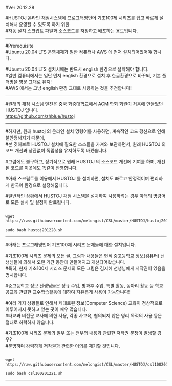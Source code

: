 #Ver 20.12.28   

#HUSTOJ 온라인 채점시스템에 프로그래밍언어 기초100제 시리즈를 쉽고 빠르게 설치해서 운영할 수 있도록 하기 위한  
#자동 설치 스크립트 파일과 소스코드를 저장하고 배포하는 용도입니다.    
   
***
   
#Prerequisite   
#Ubuntu 20.04 LTS 운영체제가 일반 컴퓨터나 AWS 에 먼저 설치되어있어야 합니다.   
   
#Ubuntu 20.04 LTS 설치시에는 반드시 english 환경으로 설치해야 합니다.   
#일반 컴퓨터에서는 일단 먼저 english 환경으로 설치 후 한글환경으로 바꾸되, 기본 폴더명을 영문 그대로 유지!   
#AWS 에서는 그냥 english 환경 그대로 사용하는 것을 추천합니다!   
   
***
   
#원래의 채점 시스템 엔진은 중국 화중대학교에서 ACM 학회 회원이 처음에 만들었던 HUSTOJ 입니다.  
<https://github.com/zhblue/hustoj>   
   
***
   
#하지만, 원래 hustoj 의 온라인 설치 명령어를 사용하면, 계속적인 코드 갱신으로 인해 불안정해지기 때문에,   
#본 깃허브로 HUSTOJ 설치에 필요한 소스들을 가져와 보관하면서, 원래 HUSTOJ 의 코드 개선과 상관없이 독립성을 유지하도록 바꿨습니다.   
   
#그럼에도 불구하고, 정기적으로 원래 HUSTOJ 의 소스코드 개선에 기여를 하며, 개선된 코드를 이곳에도 똑같이 반영합니다.   
   
#아래 스크립트를 이용해서 HUSTOJ 를 설치하면, 설치도 빠르고 안정적이며 편리하게 한국어 환경으로 설정해줍니다.   
   
#일반적인 상황에서 HUSTOJ 채점 시스템을 설치하여 사용하려는 경우 아래의 명령어로 모든 설치 및 설정이 완료됩니다.   
   
<pre><code>
wget https://raw.githubusercontent.com/melongist/CSL/master/HUSTOJ/hustoj201228.sh
   
sudo bash hustoj201228.sh
</code></pre>
   
***   
   
#아래는 프로그래밍언어 기초100제 시리즈 문제들에 대한 설치입니다.   
    
#기초100제 시리즈 문제의 모든 글, 그림과 내용들은 현직 중고등학교 정보(컴퓨터) 선생님들에 의해서 오랜 기간 동안에 만들어지고 개선되어왔습니다.   
#특히, 현재 기초100제 시리즈 문제의 모든 그림은 김지혜 선생님에게 저작권이 있음을 명시합니다.   
    
#중고등학교 정보 선생님들은 정규 수업, 방과후 수업, 특별 활동, 동아리 활동 등 학교 공교육 관련한 교수학습활동에 대하여 자유롭게 사용이 가능합니다!   
    

#여러 가지 상황들로 인해서 제대로된 정보(Computer Science) 교육이 정상적으로 이루어지지 못하고 있는 곳이 매우 많습니다.   
#타교과 비전문 교사에 의한 사용, 각종 사교육, 협의되지 않은 영리 목적의 사용 등은 절대로 허락하지 않습니다.    
       
   
#기초100제 시리즈 문제의 일부 또는 전부의 내용과 관련한 저작권 분쟁이 발생할 경우?   
#분명하며 강력하게 저작권과 관련한 이의를 제기할 것입니다.    
            
   
   
<pre><code>
wget https://raw.githubusercontent.com/melongist/CSL/master/HUSTOJ/csl100201221.sh
   
sudo bash csl100201221.sh
</code></pre>
   
***   
   
